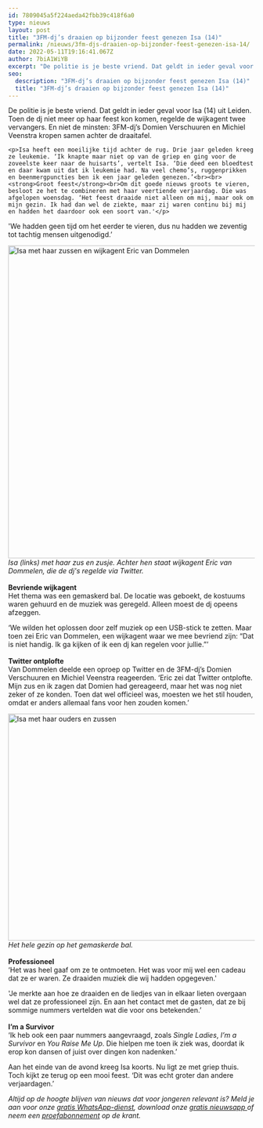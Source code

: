```yaml
---
id: 7809045a5f224aeda42fbb39c418f6a0
type: nieuws
layout: post
title: "3FM-dj’s draaien op bijzonder feest genezen Isa (14)"
permalink: /nieuws/3fm-djs-draaien-op-bijzonder-feest-genezen-isa-14/
date: 2022-05-11T19:16:41.067Z
author: 7biA1WiYB
excerpt: "De politie is je beste vriend. Dat geldt in ieder geval voor Isa (14) uit Leiden. Toen de dj niet meer op haar feest kon komen, regelde de wijkagent twee vervangers. En niet de minsten: 3FM-dj’s Domien Verschuuren en Michiel Veenstra kropen samen achter de draaitafel.  "
seo:
  description: "3FM-dj’s draaien op bijzonder feest genezen Isa (14)"
  title: "3FM-dj’s draaien op bijzonder feest genezen Isa (14)"
---
```

De politie is je beste vriend. Dat geldt in ieder geval voor Isa (14) uit Leiden. Toen de dj niet meer op haar feest kon komen, regelde de wijkagent twee vervangers. En niet de minsten: 3FM-dj’s Domien Verschuuren en Michiel Veenstra kropen samen achter de draaitafel.  

    <p>Isa heeft een moeilijke tijd achter de rug. Drie jaar geleden kreeg ze leukemie. ‘Ik knapte maar niet op van de griep en ging voor de zoveelste keer naar de huisarts’, vertelt Isa. ‘Die deed een bloedtest en daar kwam uit dat ik leukemie had. Na veel chemo’s, ruggenprikken en beenmergpuncties ben ik een jaar geleden genezen.’<br><br><strong>Groot feest</strong><br>Om dit goede nieuws groots te vieren, besloot ze het te combineren met haar veertiende verjaardag. Die was afgelopen woensdag. ‘Het feest draaide niet alleen om mij, maar ook om mijn gezin. Ik had dan wel de ziekte, maar zij waren continu bij mij en hadden het daardoor ook een soort van.'</p>
<p>'We hadden geen tijd om het eerder te vieren, dus nu hadden we zeventig tot tachtig mensen uitgenodigd.’</p>
<p><div class="media media-element-container media-default"><div id="file-16143" class="file file-image file-image-jpeg">

        
  
  <div class="content">
    <img alt="Isa met haar zussen en wijkagent Eric van Dommelen" height="638" width="850" class="media-element file-default" src="https://7dagen.netlify.app/sites/default/files/Isa%20zussen%20en%20wijkagent.jpg">  </div>

  
</div>
</div><em>Isa (links) met haar zus en zusje. Achter hen staat wijkagent Eric van Dommelen, die de dj's regelde via Twitter.</em><br><br><strong>Bevriende wijkagent</strong><br>Het thema was een gemaskerd bal. De locatie was geboekt, de kostuums waren gehuurd en de muziek was geregeld. Alleen moest de dj opeens afzeggen.
<p>‘We wilden het oplossen door zelf muziek op een USB-stick te zetten. Maar toen zei Eric van Dommelen, een wijkagent waar we mee bevriend zijn: “Dat is niet handig. Ik ga kijken of ik een dj kan regelen voor jullie.”’<br><br><strong>Twitter ontplofte</strong><br>Van Dommelen deelde een oproep op Twitter en de 3FM-dj’s Domien Verschuuren en Michiel Veenstra reageerden. ‘Eric zei dat Twitter ontplofte. Mijn zus en ik zagen dat Domien had gereageerd, maar het was nog niet zeker of ze konden. Toen dat wel officieel was, moesten we het stil houden, omdat er anders allemaal fans voor hen zouden komen.’<br><div class="media media-element-container media-default"><div id="file-16145" class="file file-image file-image-jpeg">

        
  
  <div class="content">
    <img alt="Isa met haar ouders en zussen" height="463" width="664" class="media-element file-default" src="https://7dagen.netlify.app/sites/default/files/Isa%20met%20familie.jpg">  </div>

  
</div>
</div><em>Het hele gezin op het gemaskerde bal.</em><br><br><strong>Professioneel</strong><br>‘Het was heel gaaf om ze te ontmoeten. Het was voor mij wel een cadeau dat ze er waren. Ze draaiden muziek die wij hadden opgegeven.'
<p>'Je merkte aan hoe ze draaiden en de liedjes van in elkaar lieten overgaan wel dat ze professioneel zijn. En aan het contact met de gasten, dat ze bij sommige nummers vertelden wat die voor ons betekenden.’<br><br><strong>I’m a Survivor</strong><br>‘Ik heb ook een paar nummers aangevraagd, zoals <em>Single Ladies</em>, <em>I’m a Survivor</em> en <em>You Raise Me Up</em>. Die hielpen me toen ik ziek was, doordat ik erop kon dansen of juist over dingen kon nadenken.’</p>
<p>Aan het einde van de avond kreeg Isa koorts. Nu ligt ze met griep thuis. Toch kijkt ze terug op een mooi feest. ‘Dit was echt groter dan andere verjaardagen.’</p>
<p><em>Altijd op de hoogte blijven van nieuws dat voor jongeren relevant is? Meld je aan voor onze <a href="https://7dagen.netlify.app/whatsapp">gratis WhatsApp-dienst</a>, download onze <a href="https://7dagen.netlify.app/app">gratis nieuwsapp </a>of neem een <a href="https://7dagen.netlify.app/abonnement">proefabonnement</a> op de krant.</em></p>  
